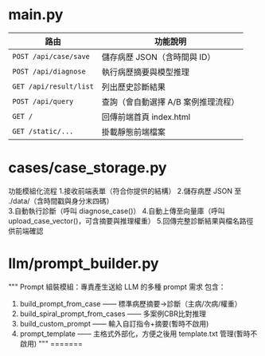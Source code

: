 # main.py
| 路由                     | 功能說明                 |
| ---------------------- | -------------------- |
| `POST /api/case/save`  | 儲存病歷 JSON（含時間與 ID）   |
| `POST /api/diagnose`   | 執行病歷摘要與模型推理          |
| `GET /api/result/list` | 列出歷史診斷結果             |
| `POST /api/query`      | 查詢（會自動選擇 A/B 案例推理流程） |
| `GET /`                | 回傳前端首頁 index.html    |
| `GET /static/...`      | 掛載靜態前端檔案             |

# cases/case_storage.py

功能模組化流程
1.接收前端表單（符合你提供的結構）
2.儲存病歷 JSON 至 ./data/（含時間戳與身分末四碼）  
3.自動執行診斷（呼叫 diagnose_case()）
4.自動上傳至向量庫（呼叫 upload_case_vector()，可含摘要與推理權重）
5.回傳完整診斷結果與檔名路徑供前端確認


# llm/prompt_builder.py

"""
Prompt 組裝模組：專責產生送給 LLM 的多種 prompt 需求
包含：
1. build_prompt_from_case           —— 標準病歷摘要→診斷（主病/次病/權重）
2. build_spiral_prompt_from_cases   —— 多案例CBR比對推理
3. build_custom_prompt              —— 輸入自訂指令+摘要(暫時不啟用)
4. prompt_template                  —— 主格式外部化，方便之後用 template.txt 管理(暫時不啟用)
"""
=======
